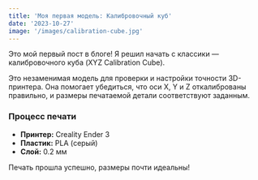 ```yaml
---
title: 'Моя первая модель: Калибровочный куб'
date: '2023-10-27'
image: '/images/calibration-cube.jpg'
---
```


Это мой первый пост в блоге! Я решил начать с классики — калибровочного куба (XYZ Calibration Cube).

Это незаменимая модель для проверки и настройки точности 3D-принтера. Она помогает убедиться, что оси X, Y и Z откалиброваны правильно, и размеры печатаемой детали соответствуют заданным.

### Процесс печати
- **Принтер:** Creality Ender 3
- **Пластик:** PLA (серый)
- **Слой:** 0.2 мм

Печать прошла успешно, размеры почти идеальны!
